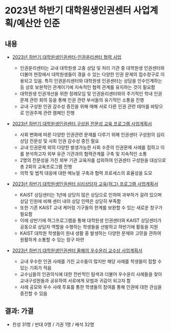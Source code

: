2023년 하반기 대학원생인권센터 사업계획/예산안 인준
===

## 내용

- [2023년 하반기 대학원생인권센터-인권윤리센터 협력 사업](agenda05-1.md)
   - 인권윤리센터는 교내 대학원생 고충 상담 및 처리 기관 중 대학원생 인권센터와 더불어 현장에서 대학원생들이 겪을 수 있는 다양한 인권 문제의 접수창구로 이용되고 있음. 특히 인권윤리센터와 대학원생 인권센터는 상담을 인수인계하는 등 상호 보완적인 관계이기에 지속적인 협력 관계를 유지하는 것이 필요함
   - 대학원생 인권개선을 위한 정례모임 및 인권윤리센터와의 주기적인 학내 인권 문제 관련 회의 등을 통해 인권 관련 부서들의 유기적인 소통을 진행
  - 교내 구성원 인권 감수성 증진을 위해 매해 서로 다른 인권 관련 테마를 바탕으로 인권주제 관련 캠페인 진행

- [2023년 하반기 대학원생인권센터 구성원 전문성 교육 프로그램 사업계획서](agenda05-2.md)
   - 사회 변화에 따른 다양한 인권관련 문제를 다루기 위해 인권센터 구성원의 심리상담 전문성 및 사회 인권 감수성 증진 필요 
   - 교내 인권문제 외의 다양한 발생가능한 사회 수준의 인권문제 사례를 접하고 이를 분석하고자 외부 유관 기관과의 협력관계를 구축 및 지속적인 소통
   - 2명의 전문성을 가진 외부 기관 교육자를 섭외하여 인권센터 구성원을 대상으로 총 2회의 교육프로그램 진행
   - 의학 및 법적 대응에 대한 메뉴얼 구축과 협력 프로세스의 효율성을 도모

- [2023년 하반기 대학원생인권센터 심리상담자 교육(허그) 프로그램 사업계획서](agenda05-3.md)
   - KAIST 상담센터는 1년에 상당히 많은 상담으로 인하여 과부하가 걸려 있으며 상담 인원에 비해 센터 내의 상담 인력은 상당히 부족함
   - 또한 기존 KAIST 교내 케어링 기구들의 한계를 보완할 수 있는 새로운 창구가 필요함
   - 이에 상반기에 허그프로그램을 통해 대학원생 인권센터와 KAIST 상담센터가 공동으로 상담자 역할을 수행하는 학생들을 선발하고 하반기에 활동을 지원
   - KAIST 대학원 학생들이 원내 생활 중 발생하는 다양한 문제와 고민을 관하여 원활하게 소통할 수 있는 창구 마련

- [2023년 하반기 대학원생인권센터 올해의 우수윤리 교수상 사업계획서](agenda05-4.md)
   - 교내 우수한 인권 사례를 가진 교수들이 많지만 해당 사례를 학생들이 접할 수 있는 기회가 적음
   - 교수님들의 인권의식에 대한 전반적인 탐색과 더불어 우수윤리 사례들을 찾아 교내구성원들과 공유하여 서로에게 모범과 귀감이 되고자 함
   - 사례 공모와 우수 사례 투표를 통한 학생들의 참여를 통해 인권에 대한 관심을 증진할 수 있음

## 결과: 가결
- 찬성 31명 / 반대 0명 / 기권 1명 / 배석 32명
